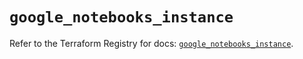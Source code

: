 # `google_notebooks_instance`

Refer to the Terraform Registry for docs: [`google_notebooks_instance`](https://registry.terraform.io/providers/hashicorp/google-beta/6.17.0/docs/resources/google_notebooks_instance).
